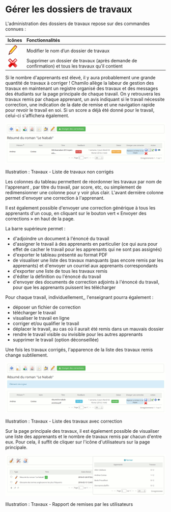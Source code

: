 # Gérer les dossiers de travaux

L'administration des dossiers de travaux repose sur des commandes connues :

| Icônes | Fonctionnalités |
| :--- | :--- |
| ![](../../.gitbook/assets/edit.png) | Modifier le nom d’un dossier de travaux |
| ![](../../.gitbook/assets/graficos27.png) | Supprimer un dossier de travaux \(après demande de confirmation\) et tous les travaux qu’il contient |

Si le nombre d'apprenants est élevé, il y aura probablement une grande quantité de travaux à corriger ! Chamilo allège la labeur de gestion des travaux en maintenant un registre organisé des travaux et des messages des étudiants sur la page principale de chaque travail. On y retrouvera les travaux remis par chaque apprenant, un avis indiquant si le travail nécessite correction, une indication de la date de remise et une navigation rapide pour revoir le travail en soi. Si un score a déjà été donné pour le travail, celui-ci s'affichera également.

![](../../.gitbook/assets/image159%20%281%29.png)

Illustration : Travaux - Liste de travaux non corrigés

Les colonnes du tableau permettent de réordonner les travaux par nom de l'apprenant , par titre du travail, par score, etc, ou simplement de redimensionner une colonne pour y voir plus clair. L'avant dernière colonne permet d'envoyer une correction à l'apprenant.

Il est également possible d'envoyer une correction générique à tous les apprenants d'un coup, en cliquant sur le bouton vert « Envoyer des corrections » en haut de la page.

La barre supérieure permet :

* d'adjoindre un document à l'énoncé du travail
* d'assigner le travail à des apprenants en particulier \(ce qui aura pour effet de cacher le travail pour les apprenants qui ne sont pas assignés\)
* d'exporter le tableau présenté au format PDF
* de visualiser une liste des travaux manquants \(pas encore remis par les apprenants\) et d'envoyer un courriel aux apprenants correspondants
* d'exporter une liste de tous les travaux remis
* d'éditer la définition ou l'énoncé du travail
* d'envoyer des documents de correction adjoints à l'énoncé du travail, pour que les apprenants puissent les télécharger

Pour chaque travail, individuellement,, l'enseignant pourra également :

* déposer un fichier de correction
* télécharger le travail
* visualiser le travail en ligne
* corriger et/ou qualifier le travail
* déplacer le travail, au cas où il aurait été remis dans un mauvais dossier
* rendre le travail visible ou invisible pour les autres apprenants
* supprimer le travail \(option déconseillée\)

Une fois les travaux corrigés, l'apparence de la liste des travaux remis change subtilement.

![](../../.gitbook/assets/image160%20%281%29.png)

Illustration : Travaux - Liste des travaux avec correction

Sur la page principale des travaux, il est également possible de visualiser une liste des apprenants et le nombre de travaux remis par chacun d'entre eux. Pour cela, il suffit de cliquer sur l'icône d'utilisateurs sur la page principale.

![](../../.gitbook/assets/image162%20%281%29.png)

Illustration : Travaux - Rapport de remises par les utilisateurs

